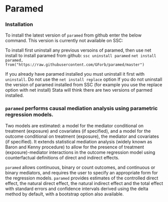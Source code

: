 # Paramed

### Installation
To install the latest version of `paramed` from github enter the below command. This version is currently not available on SSC:

To install first uninstall any previous versoins of paramed, then use net install to install paramed from github:
`ssc uninstall paramed`
`net install paramed, from("https://raw.githubusercontent.com/GForb/paramed/master")` 

If you already have paramed installed you must uninstall it first with `uninstall`. Do not use the `net install replace` option If you do not uninstall the version of paramed installed from SSC (for example you use the replace option with net install) Stata will think there are two versions of parmed installed.


### `paramed` performs causal mediation analysis using parametric regression models.  



Two models are estimated: a model for the mediator conditional on treatment (exposure) and covariates (if specified), and a model for the outcome conditional on treatment (exposure), the mediator and covariates (if specified).  It extends statistical mediation analysis (widely known as Baron and Kenny procedure) to allow for the presence of treatment (exposure)-mediator interactions in the outcome regression model using counterfactual definitions of direct and indirect effects. 

`paramed` allows continuous, binary or count outcomes, and continuous or binary mediators, and requires the user to specify an appropriate form for the regression models. `paramed` provides estimates of the controlled direct effect, the natural direct effect, the natural indirect effect and the total effect with standard errors and confidence intervals derived using the delta method by default, with a bootstrap option also available.
